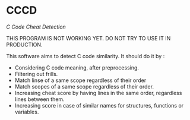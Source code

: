 # CCCD
*C Code Cheat Detection*

THIS PROGRAM IS NOT WORKING YET.
DO NOT TRY TO USE IT IN PRODUCTION.

This software aims to detect C code similarity.
It should do it by :
- Considering C code meaning, after preprocessing.
- Filtering out frills.
- Match linse of a same scope regardless of their order
- Match scopes of a same scope regardless of their order.
- Increasing cheat score by having lines in the same order, regardless lines between them.
- Increasing score in case of similar names for structures, functions or variables.

